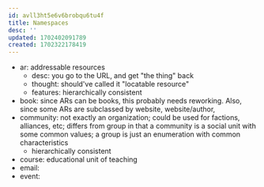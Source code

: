 ```yaml
---
id: avll3ht5e6v6brobqu6tu4f
title: Namespaces
desc: ''
updated: 1702402091789
created: 1702322178419
---
```


- ar: addressable resources
  - desc: you go to the URL, and get "the thing" back
  - thought: should've called it "locatable resource"
  - features: hierarchically consistent
- book: since ARs can be books, this probably needs reworking. Also, since some ARs are subclassed by website, website/author, 
- community: not exactly an organization; could be used for factions, alliances, etc; differs from group in that a community is a social unit with some common values; a group is just an enumeration with common characteristics
  - hierarchically consistent
- course: educational unit of teaching
- email: 
- event: 
